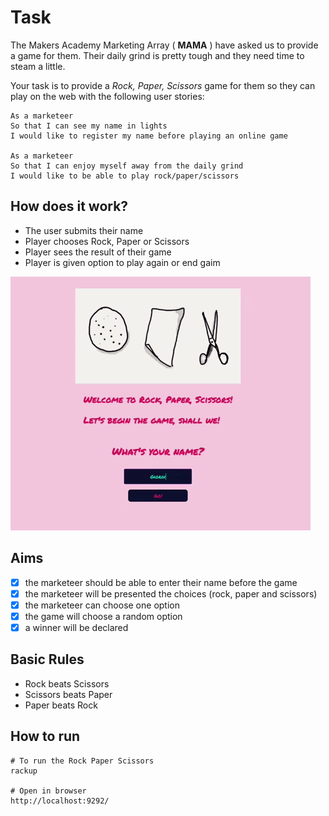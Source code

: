 # Task

The Makers Academy Marketing Array ( **MAMA** ) have asked us to provide a game for them. Their daily grind is pretty tough and they need time to steam a little.

Your task is to provide a _Rock, Paper, Scissors_ game for them so they can play on the web with the following user stories:

```
As a marketeer
So that I can see my name in lights
I would like to register my name before playing an online game

As a marketeer
So that I can enjoy myself away from the daily grind
I would like to be able to play rock/paper/scissors
```

## How does it work?
 - The user submits their name
 - Player chooses Rock, Paper or Scissors
 - Player sees the result of their game
 - Player is given option to play again or end gaim

![RPS](/public/img/RPS.gif) 

## Aims

- [X] the marketeer should be able to enter their name before the game
- [x] the marketeer will be presented the choices (rock, paper and scissors)
- [x] the marketeer can choose one option
- [x] the game will choose a random option
- [x] a winner will be declared

## Basic Rules

- Rock beats Scissors
- Scissors beats Paper
- Paper beats Rock

## How to run ##

```shell
# To run the Rock Paper Scissors
rackup

# Open in browser
http://localhost:9292/

```
